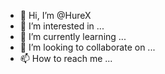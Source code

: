 - 👋 Hi, I’m @HureX
- 👀 I’m interested in ...
- 🌱 I’m currently learning ...
- 💞️ I’m looking to collaborate on ...
- 📫 How to reach me ...

<!---
HureX/HureX is a ✨ special ✨ repository because its `README.md` (this file) appears on your GitHub profile.
You can click the Preview link to take a look at your changes.
--->
